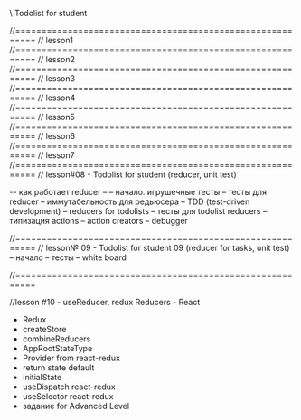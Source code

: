 \\ Todolist for student

//==========================================================
// lesson1
//==========================================================
// lesson2
//==========================================================
// lesson3
//==========================================================
// lesson4
//==========================================================
// lesson5
//==========================================================
// lesson6
//==========================================================
// lesson7
//==========================================================
// lesson#08 - Todolist for student (reducer, unit test)

-- как работает reducer –
– начало. игрушечные тесты
– тесты для reducer
– иммутабельность для редьюсера
– TDD (test-driven development)
– reducers for todolists
– тесты для todolist reducers
– типизация actions
– action creators
– debugger

//==========================================================
// lesson№ 09 - Todolist for student 09 (reducer for tasks, unit test)
– начало
– тесты
– white board

//==========================================================

//lesson #10 - useReducer, redux
 Reducers - React
- Redux
- createStore
- combineReducers
- AppRootStateType
- Provider from react-redux
- return state default
- initialState
- useDispatch react-redux
- useSelector react-redux
- задание for Advanced Level  